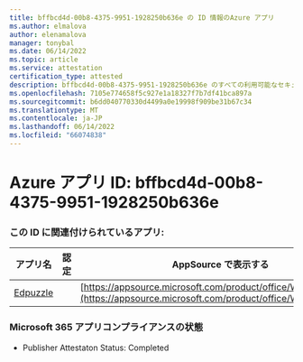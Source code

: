 ```yaml
---
title: bffbcd4d-00b8-4375-9951-1928250b636e の ID 情報のAzure アプリ
ms.author: elmalova
author: elenamalova
manager: tonybal
ms.date: 06/14/2022
ms.topic: article
ms.service: attestation
certification_type: attested
description: bffbcd4d-00b8-4375-9951-1928250b636e のすべての利用可能なセキュリティとコンプライアンス情報。
ms.openlocfilehash: 7105e774658f5c927e1a18327f7b7df41bca897a
ms.sourcegitcommit: b6dd040770330d4499a0e19998f909be31b67c34
ms.translationtype: MT
ms.contentlocale: ja-JP
ms.lasthandoff: 06/14/2022
ms.locfileid: "66074838"
---
```

# <a name="azure-app-id-bffbcd4d-00b8-4375-9951-1928250b636e"></a>Azure アプリ ID: bffbcd4d-00b8-4375-9951-1928250b636e


### <a name="apps-associated-with-this-id"></a>この ID に関連付けられているアプリ:
| **アプリ名** | **認定** | **AppSource で表示する** |
|--------------|---------------|-----------------------|
| [Edpuzzle](../forward/WA200003736.md) |  | [https://appsource.microsoft.com/product/office/WA200003736](https://appsource.microsoft.com/product/office/WA200003736) |

### <a name="microsoft-365-app-compliance-status"></a>Microsoft 365 アプリコンプライアンスの状態
- Publisher Attestaton Status: Completed
